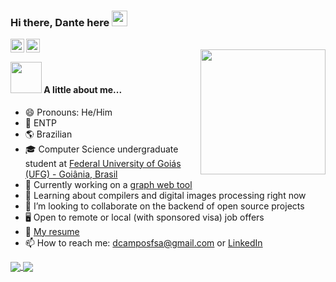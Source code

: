 ### Hi there, Dante here <img src="https://media.giphy.com/media/hvRJCLFzcasrR4ia7z/giphy.gif" width="25px">
<a href="https://www.instagram.com/dcamposfsa/">
  <img align="left" alt="Dante's Instagram" width="22px" src="https://raw.githubusercontent.com/hussainweb/hussainweb/main/icons/instagram.png" />
<a href="https://www.linkedin.com/in/daniel-campos-151756184/">
  <img align="left" alt="Dante's LinkedIN" width="22px" src="https://raw.githubusercontent.com/peterthehan/peterthehan/master/assets/linkedin.svg" />
</a>
  
<br/>
  
<img align='right' src='https://user-images.githubusercontent.com/5713670/87202985-820dcb80-c2b6-11ea-9f56-7ec461c497c3.gif' width='200'>
  
#### <img src="https://media.giphy.com/media/VgCDAzcKvsR6OM0uWg/giphy.gif" width="50"> A little about me...
- 😄 Pronouns: He/Him
- 🎨 ENTP
- 🌎 Brazilian
- 🎓 Computer Science undergraduate student at [Federal University of Goiás (UFG) - Goiânia, Brasil](https://inf.ufg.br/p/30138-ciencia-da-computacao)
- 🔭 Currently working on a [graph web tool](https://github.com/braully/graph-problems-tool)
- 🌱 Learning about compilers and digital images processing right now
- 👯 I’m looking to collaborate on the backend of open source projects
- 🖥️ Open to remote or local (with sponsored visa) job offers
- 📝 [My resume](https://github.com/DanteCampos/DanteCampos/blob/main/Resume.pdf)
- 📫 How to reach me: dcamposfsa@gmail.com or [LinkedIn](https://www.linkedin.com/in/daniel-campos-151756184/)


<a href="https://github.com/anuraghazra/github-readme-stats">
  <img align="center" src="https://github-readme-stats.vercel.app/api?username=DanteCampos&show_icons=true&theme=synthwave&show_owner=true" />
</a>
<a href="https://github.com/anuraghazra/convoychat">
  <img align="center" src="https://github-readme-stats.vercel.app/api/top-langs/?username=DanteCampos&layout=compact&theme=synthwave&hide=Makefile" />
</a>

